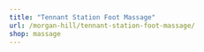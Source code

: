 ```yaml
---
title: "Tennant Station Foot Massage"
url: /morgan-hill/tennant-station-foot-massage/
shop: massage
---
```

